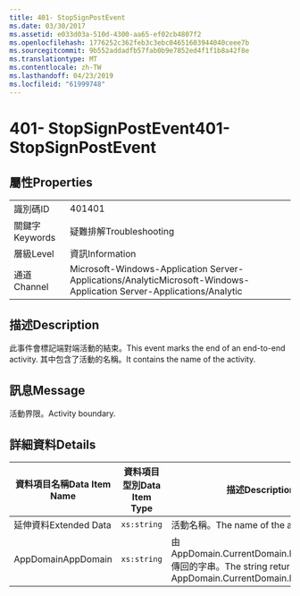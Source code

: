 ```yaml
---
title: 401- StopSignPostEvent
ms.date: 03/30/2017
ms.assetid: e033d03a-510d-4300-aa65-ef02cb4807f2
ms.openlocfilehash: 1776252c362feb3c3ebc04651603944040ceee7b
ms.sourcegitcommit: 9b552addadfb57fab0b9e7852ed4f1f1b8a42f8e
ms.translationtype: MT
ms.contentlocale: zh-TW
ms.lasthandoff: 04/23/2019
ms.locfileid: "61999748"
---
```

# <a name="401--stopsignpostevent"></a><span data-ttu-id="5b72b-102">401- StopSignPostEvent</span><span class="sxs-lookup"><span data-stu-id="5b72b-102">401- StopSignPostEvent</span></span>
## <a name="properties"></a><span data-ttu-id="5b72b-103">屬性</span><span class="sxs-lookup"><span data-stu-id="5b72b-103">Properties</span></span>  
  
|||  
|-|-|  
|<span data-ttu-id="5b72b-104">識別碼</span><span class="sxs-lookup"><span data-stu-id="5b72b-104">ID</span></span>|<span data-ttu-id="5b72b-105">401</span><span class="sxs-lookup"><span data-stu-id="5b72b-105">401</span></span>|  
|<span data-ttu-id="5b72b-106">關鍵字</span><span class="sxs-lookup"><span data-stu-id="5b72b-106">Keywords</span></span>|<span data-ttu-id="5b72b-107">疑難排解</span><span class="sxs-lookup"><span data-stu-id="5b72b-107">Troubleshooting</span></span>|  
|<span data-ttu-id="5b72b-108">層級</span><span class="sxs-lookup"><span data-stu-id="5b72b-108">Level</span></span>|<span data-ttu-id="5b72b-109">資訊</span><span class="sxs-lookup"><span data-stu-id="5b72b-109">Information</span></span>|  
|<span data-ttu-id="5b72b-110">通道</span><span class="sxs-lookup"><span data-stu-id="5b72b-110">Channel</span></span>|<span data-ttu-id="5b72b-111">Microsoft-Windows-Application Server-Applications/Analytic</span><span class="sxs-lookup"><span data-stu-id="5b72b-111">Microsoft-Windows-Application Server-Applications/Analytic</span></span>|  
  
## <a name="description"></a><span data-ttu-id="5b72b-112">描述</span><span class="sxs-lookup"><span data-stu-id="5b72b-112">Description</span></span>  
 <span data-ttu-id="5b72b-113">此事件會標記端對端活動的結束。</span><span class="sxs-lookup"><span data-stu-id="5b72b-113">This event marks the end of an end-to-end activity.</span></span> <span data-ttu-id="5b72b-114">其中包含了活動的名稱。</span><span class="sxs-lookup"><span data-stu-id="5b72b-114">It contains the name of the activity.</span></span>  
  
## <a name="message"></a><span data-ttu-id="5b72b-115">訊息</span><span class="sxs-lookup"><span data-stu-id="5b72b-115">Message</span></span>  
 <span data-ttu-id="5b72b-116">活動界限。</span><span class="sxs-lookup"><span data-stu-id="5b72b-116">Activity boundary.</span></span>  
  
## <a name="details"></a><span data-ttu-id="5b72b-117">詳細資料</span><span class="sxs-lookup"><span data-stu-id="5b72b-117">Details</span></span>  
  
|<span data-ttu-id="5b72b-118">資料項目名稱</span><span class="sxs-lookup"><span data-stu-id="5b72b-118">Data Item Name</span></span>|<span data-ttu-id="5b72b-119">資料項目型別</span><span class="sxs-lookup"><span data-stu-id="5b72b-119">Data Item Type</span></span>|<span data-ttu-id="5b72b-120">描述</span><span class="sxs-lookup"><span data-stu-id="5b72b-120">Description</span></span>|  
|--------------------|--------------------|-----------------|  
|<span data-ttu-id="5b72b-121">延伸資料</span><span class="sxs-lookup"><span data-stu-id="5b72b-121">Extended Data</span></span>|`xs:string`|<span data-ttu-id="5b72b-122">活動名稱。</span><span class="sxs-lookup"><span data-stu-id="5b72b-122">The name of the activity.</span></span>|  
|<span data-ttu-id="5b72b-123">AppDomain</span><span class="sxs-lookup"><span data-stu-id="5b72b-123">AppDomain</span></span>|`xs:string`|<span data-ttu-id="5b72b-124">由 AppDomain.CurrentDomain.FriendlyName 傳回的字串。</span><span class="sxs-lookup"><span data-stu-id="5b72b-124">The string returned by AppDomain.CurrentDomain.FriendlyName.</span></span>|

